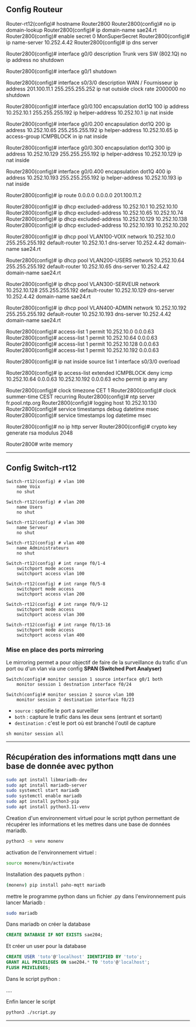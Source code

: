 ## Config Routeur
Router-rt12(config)# hostname Router2800
Router2800(config)# no ip domain-lookup
Router2800(config)# ip domain-name sae24.rt
Router2800(config)# enable secret 0 MonSuperSecret
Router2800(config)# ip name-server 10.252.4.42
Router2800(config)# ip dns server

Router2800(config)# interface g0/0
 description Trunk vers SW (802.1Q)
 no ip address
 no shutdown

Router2800(config)# interface g0/1
 shutdown

Router2800(config)# interface s0/3/0
 description WAN / Fournisseur
 ip address 201.100.11.1 255.255.255.252
 ip nat outside
 clock rate 2000000
 no shutdown

Router2800(config)# interface g0/0.100
 encapsulation dot1Q 100
 ip address 10.252.10.1 255.255.255.192
 ip helper-address 10.252.10.1
 ip nat inside

Router2800(config)# interface g0/0.200
 encapsulation dot1Q 200
 ip address 10.252.10.65 255.255.255.192
 ip helper-address 10.252.10.65
 ip access-group ICMPBLOCK in
 ip nat inside

Router2800(config)# interface g0/0.300
 encapsulation dot1Q 300
 ip address 10.252.10.129 255.255.255.192
 ip helper-address 10.252.10.129
 ip nat inside

Router2800(config)# interface g0/0.400
 encapsulation dot1Q 400
 ip address 10.252.10.193 255.255.255.192
 ip helper-address 10.252.10.193
 ip nat inside

Router2800(config)# ip route 0.0.0.0 0.0.0.0 201.100.11.2

Router2800(config)# ip dhcp excluded-address 10.252.10.1 10.252.10.10
Router2800(config)# ip dhcp excluded-address 10.252.10.65 10.252.10.74
Router2800(config)# ip dhcp excluded-address 10.252.10.129 10.252.10.138
Router2800(config)# ip dhcp excluded-address 10.252.10.193 10.252.10.202

Router2800(config)# ip dhcp pool VLAN100-VOIX
 network 10.252.10.0 255.255.255.192
 default-router 10.252.10.1
 dns-server 10.252.4.42
 domain-name sae24.rt

Router2800(config)# ip dhcp pool VLAN200-USERS
 network 10.252.10.64 255.255.255.192
 default-router 10.252.10.65
 dns-server 10.252.4.42
 domain-name sae24.rt

Router2800(config)# ip dhcp pool VLAN300-SERVEUR
 network 10.252.10.128 255.255.255.192
 default-router 10.252.10.129
 dns-server 10.252.4.42
 domain-name sae24.rt

Router2800(config)# ip dhcp pool VLAN400-ADMIN
 network 10.252.10.192 255.255.255.192
 default-router 10.252.10.193
 dns-server 10.252.4.42
 domain-name sae24.rt

Router2800(config)# access-list 1 permit 10.252.10.0 0.0.0.63
Router2800(config)# access-list 1 permit 10.252.10.64 0.0.0.63
Router2800(config)# access-list 1 permit 10.252.10.128 0.0.0.63
Router2800(config)# access-list 1 permit 10.252.10.192 0.0.0.63

Router2800(config)# ip nat inside source list 1 interface s0/3/0 overload

Router2800(config)# ip access-list extended ICMPBLOCK
 deny icmp 10.252.10.64 0.0.0.63 10.252.10.192 0.0.0.63 echo
 permit ip any any

Router2800(config)# clock timezone CET 1
Router2800(config)# clock summer-time CEST recurring
Router2800(config)# ntp server fr.pool.ntp.org
Router2800(config)# logging host 10.252.10.130
Router2800(config)# service timestamps debug datetime msec
Router2800(config)# service timestamps log datetime msec

Router2800(config)# no ip http server
Router2800(config)# crypto key generate rsa modulus 2048

Router2800# write memory



---
## Config Switch-rt12

```
Switch-rt12(config) # vlan 100
	name Voix
	no shut
	
Switch-rt12(config) # vlan 200
	name Users
	no shut
	
Switch-rt12(config) # vlan 300
	name Serveur
	no shut
	
Switch-rt12(config) # vlan 400
	name Administrateurs
	no shut
```

```
Switch-rt12(config) # int range f0/1-4
	switchport mode access
	switchport access vlan 100

Switch-rt12(config) # int range f0/5-8
	switchport mode access
	switchport access vlan 200

Switch-rt12(config) # int range f0/9-12
	switchport mode access
	switchport access vlan 300

Switch-rt12(config) # int range f0/13-16
	switchport mode access
	switchport access vlan 400
```

### Mise en place des ports mirroring

Le mirroring permet a pour objectif de faire de la surveillance du trafic d'un port ou d'un vlan via une config **SPAN (Switched Port Analyser)**

```
Switch(config)# monitor session 1 source interface g0/1 both
	monitor session 1 destnation interface f0/24

Switch(config)# monitor session 2 source vlan 100
	monitor session 2 destination interface f0/23
```

- `source` : spécifie le port a surveiller
- `both` : capture le trafic dans les deux sens (entrant et sortant)
- `destination` : c'est le port où est branché l'outil de capture

`sh monitor session all`

---

## Récupération des informations mqtt dans une base de donnée avec python

```bash
sudo apt install libmariadb-dev
sudo apt install mariadb-server
sudo systemctl start mariadb
sudo systemctl enable mariadb
sudo apt install python3-pip
sudo apt install python3.11-venv
```

Creation d'un environnement virtuel pour le script python permettant de récupérer les informations et les mettres dans une base de données mariadb.

```bash
python3 -m venv monenv
```
activation de l'environnement virtuel :

```bash
source monenv/bin/activate
```
Installation des paquets python :

```bash
(monenv) pip install paho-mqtt mariadb
```
mettre le programme python dans un fichier .py dans l'environnement puis lancer Mariadb :

```bash
sudo mariadb
```
Dans mariadb on créer la database

```sql
CREATE DATABASE IF NOT EXISTS sae204;
```

Et créer un user pour la database

```sql
CREATE USER 'toto'@'localhost' IDENTIFIED BY 'toto';
GRANT ALL PRIVILEGES ON sae204.* TO 'toto'@'localhost';
FLUSH PRIVILEGES;
```
Dans le script python :

....

Enfin lancer le script

```bash
python3 ./script.py
```

---

